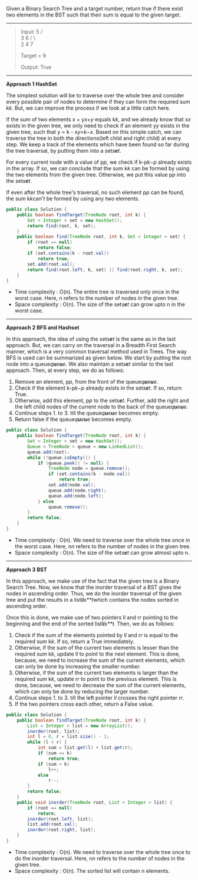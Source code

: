 Given a Binary Search Tree and a target number, return true if there exist two elements in the BST such that their sum is equal to the given target.

---

>Input: 
>    5
>   / \
>  3   6
> / \   \
>2   4   7
>
>Target = 9
>
>Output: True

---

**Approach 1 HashSet**

The simplest solution will be to traverse over the whole tree and consider every possible pair of nodes to determine if they can form the required sum k*k*. But, we can improve the process if we look at a little catch here.

If the sum of two elements x + y*x*+*y* equals k*k*, and we already know that x*x* exists in the given tree, we only need to check if an element y*y* exists in the given tree, such that y = k - x*y*=*k*−*x*. Based on this simple catch, we can traverse the tree in both the directions(left child and right child) at every step. We keep a track of the elements which have been found so far during the tree traversal, by putting them into a set*s**e**t*.

For every current node with a value of p*p*, we check if k-p*k*−*p* already exists in the array. If so, we can conclude that the sum k*k* can be formed by using the two elements from the given tree. Otherwise, we put this value p*p* into the set*s**e**t*.

If even after the whole tree's traversal, no such element p*p* can be found, the sum k*k*can't be formed by using any two elements.

```java
public class Solution {
    public boolean findTarget(TreeNode root, int k) {
        Set < Integer > set = new HashSet();
        return find(root, k, set);
    }
    public boolean find(TreeNode root, int k, Set < Integer > set) {
        if (root == null)
            return false;
        if (set.contains(k - root.val))
            return true;
        set.add(root.val);
        return find(root.left, k, set) || find(root.right, k, set);
    }
}
```

- Time complexity : O(n). The entire tree is traversed only once in the worst case. Here, n refers to the number of nodes in the given tree.
- Space complexity : O(n). The size of the set*s**e**t* can grow upto n in the worst case.

---

**Approach 2 BFS and Hashset**

In this approach, the idea of using the set*s**e**t* is the same as in the last approach. But, we can carry on the traversal in a Breadth First Search manner, which is a very common traversal method used in Trees. The way BFS is used can be summarized as given below. We start by putting the root node into a queue*q**u**e**u**e*. We also maintain a set*s**e**t* similar to the last approach. Then, at every step, we do as follows:

1. Remove an element, p*p*, from the front of the queue*q**u**e**u**e*.
2. Check if the element k-p*k*−*p* already exists in the set*s**e**t*. If so, return True.
3. Otherwise, add this element, p*p* to the set*s**e**t*. Further, add the right and the left child nodes of the current node to the back of the queue*q**u**e**u**e*.
4. Continue steps 1. to 3. till the queue*q**u**e**u**e* becomes empty.
5. Return false if the queue*q**u**e**u**e* becomes empty.

```java
public class Solution {
    public boolean findTarget(TreeNode root, int k) {
        Set < Integer > set = new HashSet();
        Queue < TreeNode > queue = new LinkedList();
        queue.add(root);
        while (!queue.isEmpty()) {
            if (queue.peek() != null) {
                TreeNode node = queue.remove();
                if (set.contains(k - node.val))
                    return true;
                set.add(node.val);
                queue.add(node.right);
                queue.add(node.left);
            } else
                queue.remove();
        }
        return false;
    }
}
```

- Time complexity : O(n). We need to traverse over the whole tree once in the worst case. Here, n*n* refers to the number of nodes in the given tree.
- Space complexity : O(n). The size of the set*s**e**t* can grow atmost upto n.

---

**Approach 3 BST**

In this approach, we make use of the fact that the given tree is a Binary Search Tree. Now, we know that the inorder traversal of a BST gives the nodes in ascending order. Thus, we do the inorder traversal of the given tree and put the results in a list*l**i**s**t*which contains the nodes sorted in ascending order.

Once this is done, we make use of two pointers l*l* and r*r* pointing to the beginning and the end of the sorted list*l**i**s**t*. Then, we do as follows:

1. Check if the sum of the elements pointed by l*l* and r*r* is equal to the required sum k*k*. If so, return a True immediately.
2. Otherwise, if the sum of the current two elements is lesser than the required sum k*k*, update l*l* to point to the next element. This is done, because, we need to increase the sum of the current elements, which can only be done by increasing the smaller number.
3. Otherwise, if the sum of the current two elements is larger than the required sum k*k*, update r*r* to point to the previous element. This is done, because, we need to decrease the sum of the current elements, which can only be done by reducing the larger number.
4. Continue steps 1. to 3. till the left pointer l*l* crosses the right pointer r*r*.
5. If the two pointers cross each other, return a False value.

```JAVA
public class Solution {
    public boolean findTarget(TreeNode root, int k) {
        List < Integer > list = new ArrayList();
        inorder(root, list);
        int l = 0, r = list.size() - 1;
        while (l < r) {
            int sum = list.get(l) + list.get(r);
            if (sum == k)
                return true;
            if (sum < k)
                l++;
            else
                r--;
        }
        return false;
    }
    public void inorder(TreeNode root, List < Integer > list) {
        if (root == null)
            return;
        inorder(root.left, list);
        list.add(root.val);
        inorder(root.right, list);
    }
}
```

- Time complexity : O(n). We need to traverse over the whole tree once to do the inorder traversal. Here, n*n* refers to the number of nodes in the given tree.
- Space complexity : O(n). The sorted list will contain n elements.